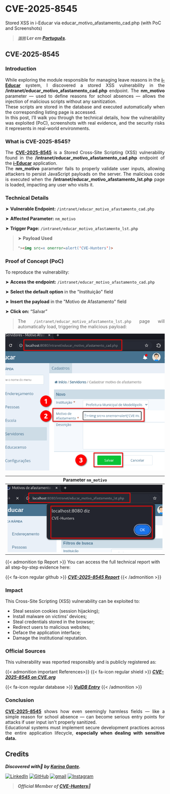 # CVE-2025-8545


Stored XSS in i-Educar via educar_motivo_afastamento_cad.php (with PoC and Screenshots)

<!--more-->

> ***🇧🇷 Ler em [Português](http://karinagante.github.io/pt-br/cve-2025-8545).***

## CVE-2025-8545

### Introduction

<p align="justify"> While exploring the module responsible for managing leave reasons in the <b><a href="https://github.com/portabilis/i-educar" target=_blank>i-Educar</a></b> system, I discovered a stored XSS vulnerability in the <b>/intranet/educar_motivo_afastamento_cad.php</b> endpoint. The <b>nm_motivo</b> parameter — used to define reasons for school absences — allows the injection of malicious scripts without any sanitization. </br> These scripts are stored in the database and executed automatically when the corresponding listing page is accessed. </br>In this post, I’ll walk you through the technical details, how the vulnerability was exploited (PoC), screenshots with real evidence, and the security risks it represents in real-world environments. </p>

### What is CVE-2025-8545?

<p align="justify"> The <b><a href="https://www.cve.org/CVERecord?id=CVE-2025-8545" target=_blank>CVE-2025-8545</a></b> is a Stored Cross-Site Scripting (XSS) vulnerability found in the <b>/intranet/educar_motivo_afastamento_cad.php</b> endpoint of the <b><a href="https://github.com/portabilis/i-educar" target=_blank>i-Educar</a></b> application. </br> The <b>nm_motivo</b> parameter fails to properly validate user inputs, allowing attackers to persist JavaScript payloads on the server. The malicious code is executed when the <b>/intranet/educar_motivo_afastamento_lst.php</b> page is loaded, impacting any user who visits it. </p>

### Technical Details

➤ **Vulnerable Endpoint:** `/intranet/educar_motivo_afastamento_cad.php`

➤ **Affected Parameter:** `nm_motivo`

➤ **Trigger Page:** `/intranet/educar_motivo_afastamento_lst.php`

> ➤ **Payload Used** 
> ```html
>"><img src=x onerror=alert('CVE-Hunters')>
>```

### Proof of Concept (PoC)

To reproduce the vulnerability:

➤ **Access the endpoint:** `/intranet/educar_motivo_afastamento_cad.php`

➤ **Select the default option** in the "Instituição" field

➤ **Insert the payload** in the "Motivo de Afastamento" field

➤ **Click on:** “Salvar”

> <p align="justify">The <code>/intranet/educar_motivo_afastamento_lst.php</code> page will automatically load, triggering the malicious payload:</p>

<p align="center">
<img src="/images/CVE-2025-8545/PoC1.png">
</p>

|   Parameter `nm_motivo`         |
|:------------:|
| ![](/images/CVE-2025-8545/PoC2.png)    |

{{< admonition tip Report >}} 
You can access the full technical report with all step-by-step evidence here:

{{< fa-icon regular github >}} 
***[CVE-2025-8545 Report](https://github.com/KarinaGante/KG-Sec/blob/main/CVEs/i-Educar/CVE-2025-8545.md)***
{{< /admonition >}}

### Impact

This Cross-Site Scripting (XSS) vulnerability can be exploited to:

- Steal session cookies (session hijacking);
- Install malware on victims' devices;
- Steal credentials stored in the browser;
- Redirect users to malicious websites;
- Deface the application interface;
- Damage the institutional reputation.

### Official Sources

This vulnerability was reported responsibly and is publicly registered as:

{{< admonition important References>}} 
{{< fa-icon regular shield >}} 
***[CVE-2025-8545 on CVE.org](https://www.cve.org/CVERecord?id=CVE-2025-8545)***

{{< fa-icon regular database >}} 
***[VulDB Entry](https://vuldb.com/?id.318674)***
{{< /admonition >}}

### Conclusion

<p align="justify"><b><a href="https://www.cve.org/CVERecord?id=CVE-2025-8545" target=_blank>CVE-2025-8545</a></b> shows how even seemingly harmless fields — like a simple reason for school absence — can become serious entry points for attacks if user input isn't properly sanitized. </br> Educational systems must implement secure development practices across the entire application lifecycle, <b>especially when dealing with sensitive data.</b> </p>

## Credits

***Discovered with💜 by [Karina Gante](https://karinagante.github.io/).***

[![LinkedIn](https://skillicons.dev/icons?i=linkedin&theme=dark)](https://www.linkedin.com/in/karina-gante/)
[![GitHub](https://skillicons.dev/icons?i=github&theme=dark)](https://www.github.com/KarinaGante/)
[![gmail](https://skillicons.dev/icons?i=gmail&theme=dark)](mailto:karina.gante1@gmail.com)
[![Instagram](https://skillicons.dev/icons?i=instagram&theme=dark)](https://www.instagram.com/karinovisk02/)

> ***Official Member of [CVE-Hunters](https://www.cvehunters.com/)🏹***
